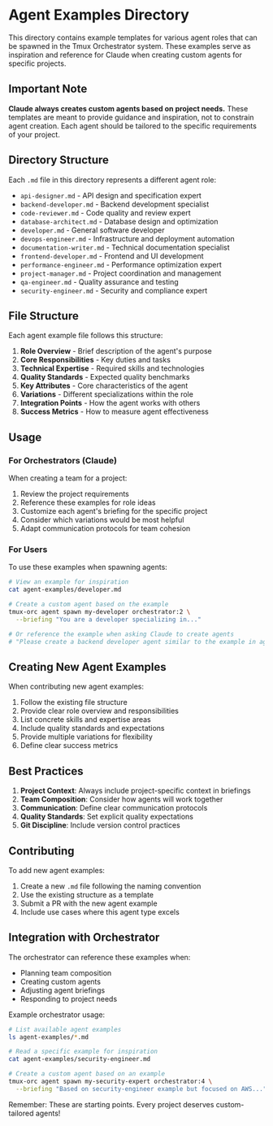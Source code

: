 # Agent Examples Directory

This directory contains example templates for various agent roles that can be spawned in the Tmux Orchestrator system. These examples serve as inspiration and reference for Claude when creating custom agents for specific projects.

## Important Note

**Claude always creates custom agents based on project needs.** These templates are meant to provide guidance and inspiration, not to constrain agent creation. Each agent should be tailored to the specific requirements of your project.

## Directory Structure

Each `.md` file in this directory represents a different agent role:

- `api-designer.md` - API design and specification expert
- `backend-developer.md` - Backend development specialist
- `code-reviewer.md` - Code quality and review expert
- `database-architect.md` - Database design and optimization
- `developer.md` - General software developer
- `devops-engineer.md` - Infrastructure and deployment automation
- `documentation-writer.md` - Technical documentation specialist
- `frontend-developer.md` - Frontend and UI development
- `performance-engineer.md` - Performance optimization expert
- `project-manager.md` - Project coordination and management
- `qa-engineer.md` - Quality assurance and testing
- `security-engineer.md` - Security and compliance expert

## File Structure

Each agent example file follows this structure:

1. **Role Overview** - Brief description of the agent's purpose
2. **Core Responsibilities** - Key duties and tasks
3. **Technical Expertise** - Required skills and technologies
4. **Quality Standards** - Expected quality benchmarks
5. **Key Attributes** - Core characteristics of the agent
6. **Variations** - Different specializations within the role
7. **Integration Points** - How the agent works with others
8. **Success Metrics** - How to measure agent effectiveness

## Usage

### For Orchestrators (Claude)

When creating a team for a project:

1. Review the project requirements
2. Reference these examples for role ideas
3. Customize each agent's briefing for the specific project
4. Consider which variations would be most helpful
5. Adapt communication protocols for team cohesion

### For Users

To use these examples when spawning agents:

```bash
# View an example for inspiration
cat agent-examples/developer.md

# Create a custom agent based on the example
tmux-orc agent spawn my-developer orchestrator:2 \
  --briefing "You are a developer specializing in..."

# Or reference the example when asking Claude to create agents
# "Please create a backend developer agent similar to the example in agent-examples/backend-developer.md"
```

## Creating New Agent Examples

When contributing new agent examples:

1. Follow the existing file structure
2. Provide clear role overview and responsibilities
3. List concrete skills and expertise areas
4. Include quality standards and expectations
5. Provide multiple variations for flexibility
6. Define clear success metrics

## Best Practices

1. **Project Context**: Always include project-specific context in briefings
2. **Team Composition**: Consider how agents will work together
3. **Communication**: Define clear communication protocols
4. **Quality Standards**: Set explicit quality expectations
5. **Git Discipline**: Include version control practices

## Contributing

To add new agent examples:

1. Create a new `.md` file following the naming convention
2. Use the existing structure as a template
3. Submit a PR with the new agent example
4. Include use cases where this agent type excels

## Integration with Orchestrator

The orchestrator can reference these examples when:
- Planning team composition
- Creating custom agents
- Adjusting agent briefings
- Responding to project needs

Example orchestrator usage:
```bash
# List available agent examples
ls agent-examples/*.md

# Read a specific example for inspiration
cat agent-examples/security-engineer.md

# Create a custom agent based on an example
tmux-orc agent spawn my-security-expert orchestrator:4 \
  --briefing "Based on security-engineer example but focused on AWS..."
```

Remember: These are starting points. Every project deserves custom-tailored agents!
